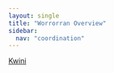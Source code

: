 ```yaml
---
layout: single
title: "Worrorran Overview"
sidebar:
  nav: "coordination"
---
```



[Kwini](/coordination/cfiles/kwini.pdf)